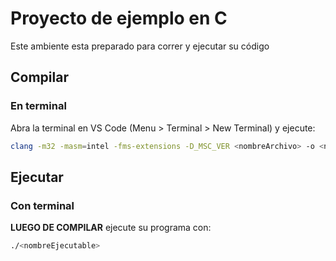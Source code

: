 # Proyecto de ejemplo en C

Este ambiente esta preparado para correr y ejecutar su código

## Compilar
### En terminal
Abra la terminal en VS Code (Menu > Terminal > New Terminal) y ejecute:
```bash
clang -m32 -masm=intel -fms-extensions -D_MSC_VER <nombreArchivo> -o <nombreEjecutable>
```

## Ejecutar
### Con terminal
**LUEGO DE COMPILAR** ejecute su programa con:
```bash
./<nombreEjecutable>
```

